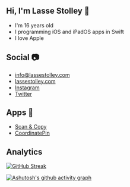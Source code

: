## Hi, I'm Lasse Stolley 👋

- I'm 16 years old
- I programming iOS and iPadOS apps in Swift
- I love Apple

## Social 📷

- [info@lassestolley.com](mailto:info@lassestolley.com)
- [lassestolley.com](https://lassestolley.com)
- [Instagram](https://www.instagram.com/lassestolley)
- [Twitter](https://mobile.twitter.com/lasse_stolley)

## Apps 📱

- [Scan & Copy](https://apps.apple.com/de/app/scan-copy/id1567797344)
- [CoordinatePin](https://apps.apple.com/de/app/coordinatepin/id1572198911)

## Analytics

[![GitHub Streak](http://github-readme-streak-stats.herokuapp.com?user=lassestolley&theme=city-lights&hide_border=true&date_format=M%20j%5B%2C%20Y%5D)](https://git.io/streak-stats)

[![Ashutosh's github activity graph](https://activity-graph.herokuapp.com/graph?username=lassestolley&theme=react-dark&hide_title=true&hide_border=false&area=true)](https://github.com/ashutosh00710/github-readme-activity-graph)
